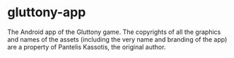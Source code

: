 # gluttony-app
The Android app of the Gluttony game. The copyrights of all the graphics and names of the assets (including the very name and branding of the app) are a property of Pantelis Kassotis, the original author.
